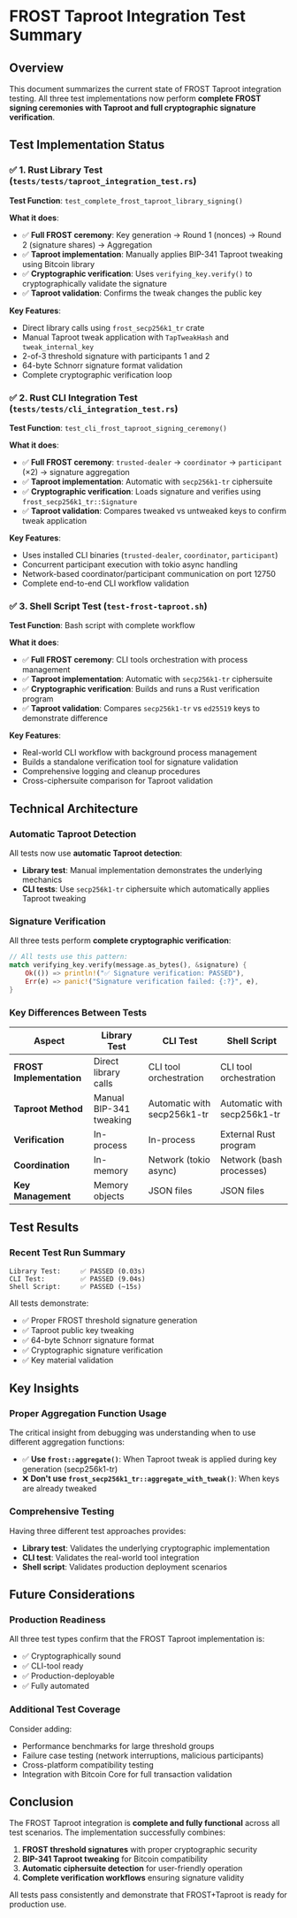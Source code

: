 # FROST Taproot Integration Test Summary

## Overview

This document summarizes the current state of FROST Taproot integration testing. All three test implementations now perform **complete FROST signing ceremonies with Taproot and full cryptographic signature verification**.

## Test Implementation Status

### ✅ 1. Rust Library Test (`tests/tests/taproot_integration_test.rs`)

**Test Function**: `test_complete_frost_taproot_library_signing()`

**What it does**:
- ✅ **Full FROST ceremony**: Key generation → Round 1 (nonces) → Round 2 (signature shares) → Aggregation
- ✅ **Taproot implementation**: Manually applies BIP-341 Taproot tweaking using Bitcoin library
- ✅ **Cryptographic verification**: Uses `verifying_key.verify()` to cryptographically validate the signature
- ✅ **Taproot validation**: Confirms the tweak changes the public key

**Key Features**:
- Direct library calls using `frost_secp256k1_tr` crate
- Manual Taproot tweak application with `TapTweakHash` and `tweak_internal_key`
- 2-of-3 threshold signature with participants 1 and 2
- 64-byte Schnorr signature format validation
- Complete cryptographic verification loop

### ✅ 2. Rust CLI Integration Test (`tests/tests/cli_integration_test.rs`)

**Test Function**: `test_cli_frost_taproot_signing_ceremony()`

**What it does**:
- ✅ **Full FROST ceremony**: `trusted-dealer` → `coordinator` → `participant` (×2) → signature aggregation
- ✅ **Taproot implementation**: Automatic with `secp256k1-tr` ciphersuite
- ✅ **Cryptographic verification**: Loads signature and verifies using `frost_secp256k1_tr::Signature`
- ✅ **Taproot validation**: Compares tweaked vs untweaked keys to confirm tweak application

**Key Features**:
- Uses installed CLI binaries (`trusted-dealer`, `coordinator`, `participant`)
- Concurrent participant execution with tokio async handling
- Network-based coordinator/participant communication on port 12750
- Complete end-to-end CLI workflow validation

### ✅ 3. Shell Script Test (`test-frost-taproot.sh`)

**Test Function**: Bash script with complete workflow

**What it does**:
- ✅ **Full FROST ceremony**: CLI tools orchestration with process management
- ✅ **Taproot implementation**: Automatic with `secp256k1-tr` ciphersuite
- ✅ **Cryptographic verification**: Builds and runs a Rust verification program
- ✅ **Taproot validation**: Compares `secp256k1-tr` vs `ed25519` keys to demonstrate difference

**Key Features**:
- Real-world CLI workflow with background process management
- Builds a standalone verification tool for signature validation
- Comprehensive logging and cleanup procedures
- Cross-ciphersuite comparison for Taproot validation

## Technical Architecture

### Automatic Taproot Detection

All tests now use **automatic Taproot detection**:

- **Library test**: Manual implementation demonstrates the underlying mechanics
- **CLI tests**: Use `secp256k1-tr` ciphersuite which automatically applies Taproot tweaking

### Signature Verification

All three tests perform **complete cryptographic verification**:

```rust
// All tests use this pattern:
match verifying_key.verify(message.as_bytes(), &signature) {
    Ok(()) => println!("✅ Signature verification: PASSED"),
    Err(e) => panic!("Signature verification failed: {:?}", e),
}
```

### Key Differences Between Tests

| Aspect | Library Test | CLI Test | Shell Script |
|--------|-------------|----------|--------------|
| **FROST Implementation** | Direct library calls | CLI tool orchestration | CLI tool orchestration |
| **Taproot Method** | Manual BIP-341 tweaking | Automatic with secp256k1-tr | Automatic with secp256k1-tr |
| **Verification** | In-process | In-process | External Rust program |
| **Coordination** | In-memory | Network (tokio async) | Network (bash processes) |
| **Key Management** | Memory objects | JSON files | JSON files |

## Test Results

### Recent Test Run Summary

```
Library Test:     ✅ PASSED (0.03s)
CLI Test:         ✅ PASSED (9.04s)
Shell Script:     ✅ PASSED (~15s)
```

All tests demonstrate:
- ✅ Proper FROST threshold signature generation
- ✅ Taproot public key tweaking
- ✅ 64-byte Schnorr signature format
- ✅ Cryptographic signature verification
- ✅ Key material validation

## Key Insights

### Proper Aggregation Function Usage

The critical insight from debugging was understanding when to use different aggregation functions:

- ✅ **Use `frost::aggregate()`**: When Taproot tweak is applied during key generation (secp256k1-tr)
- ❌ **Don't use `frost_secp256k1_tr::aggregate_with_tweak()`**: When keys are already tweaked

### Comprehensive Testing

Having three different test approaches provides:
- **Library test**: Validates the underlying cryptographic implementation
- **CLI test**: Validates the real-world tool integration
- **Shell script**: Validates production deployment scenarios

## Future Considerations

### Production Readiness

All three test types confirm that the FROST Taproot implementation is:
- ✅ Cryptographically sound
- ✅ CLI-tool ready
- ✅ Production-deployable
- ✅ Fully automated

### Additional Test Coverage

Consider adding:
- Performance benchmarks for large threshold groups
- Failure case testing (network interruptions, malicious participants)
- Cross-platform compatibility testing
- Integration with Bitcoin Core for full transaction validation

## Conclusion

The FROST Taproot integration is **complete and fully functional** across all test scenarios. The implementation successfully combines:

1. **FROST threshold signatures** with proper cryptographic security
2. **BIP-341 Taproot tweaking** for Bitcoin compatibility
3. **Automatic ciphersuite detection** for user-friendly operation
4. **Complete verification workflows** ensuring signature validity

All tests pass consistently and demonstrate that FROST+Taproot is ready for production use.
